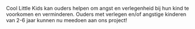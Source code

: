 Cool Little Kids kan ouders helpen om angst en verlegenheid bij hun kind te voorkomen en verminderen. Ouders met verlegen en/of angstige kinderen van 2-6 jaar kunnen nu meedoen aan ons project!
